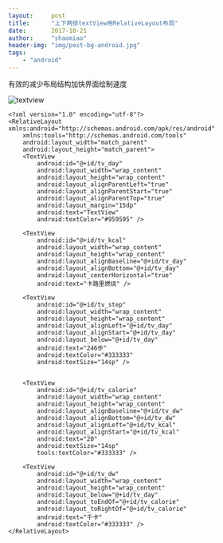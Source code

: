```yaml
---
layout:     post
title:      "上下两排textView用RelativeLayout布局"
date:       2017-10-21
author:     "shaomiao"
header-img: "img/post-bg-android.jpg"
tags:
    - "android"
---
```

有效的减少布局结构加快界面绘制速度

![textview](http://upload-images.jianshu.io/upload_images/2590671-283ea5426512d860.png?imageMogr2/auto-orient/strip%7CimageView2/2/w/1240)

	<?xml version="1.0" encoding="utf-8"?>
	<RelativeLayout xmlns:android="http://schemas.android.com/apk/res/android"
		xmlns:tools="http://schemas.android.com/tools"
		android:layout_width="match_parent"
		android:layout_height="match_parent">
		<TextView
			android:id="@+id/tv_day"
			android:layout_width="wrap_content"
			android:layout_height="wrap_content"
			android:layout_alignParentLeft="true"
			android:layout_alignParentStart="true"
			android:layout_alignParentTop="true"
			android:layout_margin="15dp"
			android:text="TextView"
			android:textColor="#959595" />

		<TextView
			android:id="@+id/tv_kcal"
			android:layout_width="wrap_content"
			android:layout_height="wrap_content"
			android:layout_alignBaseline="@+id/tv_day"
			android:layout_alignBottom="@+id/tv_day"
			android:layout_centerHorizontal="true"
			android:text="卡路里燃烧" />

		<TextView
			android:id="@+id/tv_step"
			android:layout_width="wrap_content"
			android:layout_height="wrap_content"
			android:layout_alignLeft="@+id/tv_day"
			android:layout_alignStart="@+id/tv_day"
			android:layout_below="@+id/tv_day"
			android:text="246步"
			android:textColor="#333333"
			android:textSize="14sp" />


		<TextView
			android:id="@+id/tv_calorie"
			android:layout_width="wrap_content"
			android:layout_height="wrap_content"
			android:layout_alignBaseline="@+id/tv_dw"
			android:layout_alignBottom="@+id/tv_dw"
			android:layout_alignLeft="@+id/tv_kcal"
			android:layout_alignStart="@+id/tv_kcal"
			android:text="20"
			android:textSize="14sp"
			tools:textColor="#333333" />

		<TextView
			android:id="@+id/tv_dw"
			android:layout_width="wrap_content"
			android:layout_height="wrap_content"
			android:layout_below="@+id/tv_day"
			android:layout_toEndOf="@+id/tv_calorie"
			android:layout_toRightOf="@+id/tv_calorie"
			android:text="千卡"
			android:textColor="#333333" />
	</RelativeLayout>



